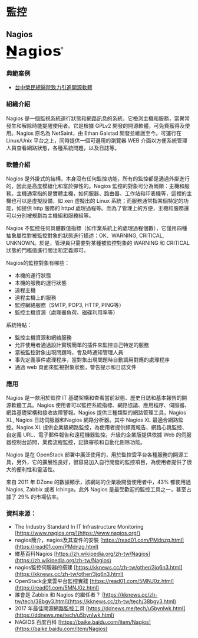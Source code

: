 # **監控**

## **Nagios**

![](/assets/nagios.png)

### 典範案例

* [台中榮民總醫院致力引進開源軟體](//use-case/vghtc.md)

### 組織介紹

Nagios 是一個監視系統運行狀態和網路訊息的系統，它檢測主機和服務，當異常發生和解除時能提醒使用者。它是根據 GPLv2 開發的開源軟體，可免費獲得及使用。Nagios 原名為 NetSaint，由 Ethan Galstad 開發並維護至今。可運行在 Linux/Unix 平台之上，同時提供一個可選用的瀏覽器 WEB 介面以方便系統管理人員查看網路狀態，各種系統問題，以及日誌等。

### 軟體介紹

Nagios 是外掛式的結構，本身沒有任何監控功能，所有的監控都是通過外掛進行的，因此是高度模組化和富於彈性的。Nagios 監控的對象可分為兩類：主機和服務。主機通常指的是實體主機，如伺服器、路由器、工作站和印表機等，這裡的主機也可以是虛擬設備，如 xen 虛擬出的 Linux 系統；而服務通常指某個特定的功能，如提供 http 服務的 httpd 處理過程等。而為了管理上的方便，主機和服務還可以分別被規劃為主機組和服務組等。

Nagios 不監控任何具體數值指標（如作業系統上的處理過程個數），它僅用四種抽象屬性對被監控對象的狀態進行描述：OK、WARNING, CRITICAL, UNKNOWN。於是，管理員只需要對某種被監控對象的 WARNING 和 CRITICAL 狀態的門檻值進行關注和定義即可。

Nagios的監控對象有哪些：

* 本機的運行狀態
* 本機的服務的運行狀態
* 遠程主機
* 遠程主機上的服務
* 監控網絡服務（SMTP, POP3, HTTP, PING等）
* 監控主機資源（處理器負荷、磁碟利用率等）

系統特點：

* 監控主機資源和網絡服務
* 允許使用者通過設計實現簡單的插件來監控自己特定的服務
* 當被監控對象出現問題時，會及時通知管理人員
* 事先定義事件處理程序，當對象出現問題時自動調用對應的處理程序
* 通過 web 頁面來監視對象狀態，警告提示和日誌文件

### 應用

Nagios 是一款用於監控 IT 基礎架構和查看當前狀態、歷史日誌和基本報告的開源軟體工具。Nagios 使用者可以監控系統指標、網路協議、應用程序、伺服器、網路基礎架構和接收故障警報。Nagios 提供三種類型的網路管理工具，Nagios XL, Nagios 日誌伺服器和Nagios 網路分析器。其中 Nagios XL 最適合網路監控。Nagios XL 提供企業級網路監控，為使用者提供頻寬報告、網路心跳監控、自定義 URL、電子郵件報告和遠程機器監控。升級的企業版提供依據 Web 的伺服器控制台訪問，業務流程監控，記錄審核和自動化刪除功能。

Nagios 是在 OpenStack 部署中廣泛使用的，用於監控雲平台各種服務的開源工具，另外，它的擴展性良好，很容易加入自行開發的監控項目，為使用者提供了很大的便利性和靈活性。

來自 2011 年 DZone 的數據顯示，該網站的企業級開發使用者中，43% 都使用過 Nagios, Zabbix 或者 Ichinga。此外 Nagios 是最受歡迎的監控工具之一，甚至占據了 29% 的市場佔率。

### 資料來源：

* The Industry Standard In IT Infrastructure Monitoring [https://www.nagios.org/](https://www.nagios.org/)
* nagios簡介，nagios及其查件的安裝
   [https://read01.com/PMdnzg.html](https://read01.com/PMdnzg.html)
* 維基百科Nagios [https://zh.wikipedia.org/zh-tw/Nagios](https://zh.wikipedia.org/zh-tw/Nagios)
* nagios監控伺服器的搭建 [https://kknews.cc/zh-tw/other/3jq6n3.html](https://kknews.cc/zh-tw/other/3jq6n3.html)
* OpenStack企業雲平台監控實踐 [https://read01.com/5MNJ0z.html](https://read01.com/5MNJ0z.html)
* 誰會是 Zabbix 和 Nagios 的繼任者？ [https://kknews.cc/zh-tw/tech/38bgy3.html](https://kknews.cc/zh-tw/tech/38bgy3.html)
* 2017 年最佳開源網路監控工具 [https://ddnews.me/tech/u5bynlwk.html](https://ddnews.me/tech/u5bynlwk.html)
* NAGIOS 百度百科 [https://baike.baidu.com/item/Nagios](https://baike.baidu.com/item/Nagios)



